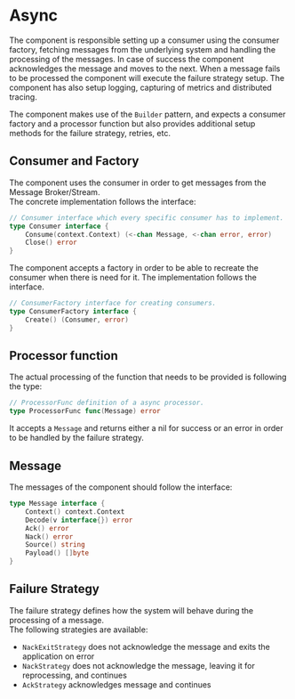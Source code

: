 # Async

The component is responsible setting up a consumer using the consumer factory, fetching messages from the underlying system and handling the processing of the messages. In case of success the component acknowledges the message and moves to the next. When a message fails to be processed the component will execute the failure strategy setup. The component has also setup logging, capturing of metrics and distributed tracing.

The component makes use of the `Builder` pattern, and expects a consumer factory and a processor function but also provides additional setup methods for the failure strategy, retries, etc.

## Consumer and Factory

The component uses the consumer in order to get messages from the Message Broker/Stream.  
The concrete implementation follows the interface:

```go
// Consumer interface which every specific consumer has to implement.
type Consumer interface {
    Consume(context.Context) (<-chan Message, <-chan error, error)
    Close() error
}
```

The component accepts a factory in order to be able to recreate the consumer when there is need for it. The implementation follows the interface.

```go
// ConsumerFactory interface for creating consumers.
type ConsumerFactory interface {
    Create() (Consumer, error)
}
```

## Processor function

The actual processing of the function that needs to be provided is following the type:

```go
// ProcessorFunc definition of a async processor.
type ProcessorFunc func(Message) error
```

It accepts a `Message` and returns either a nil for success or an error in order to be handled by the failure strategy.

## Message

The messages of the component should follow the interface:

```go
type Message interface {
    Context() context.Context
    Decode(v interface{}) error
    Ack() error
    Nack() error
    Source() string
    Payload() []byte
}
```

## Failure Strategy

The failure strategy defines how the system will behave during the processing of a message.  
The following strategies are available:

- `NackExitStrategy` does not acknowledge the message and exits the application on error
- `NackStrategy` does not acknowledge the message, leaving it for reprocessing, and continues
- `AckStrategy` acknowledges message and continues
